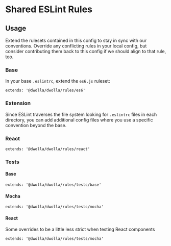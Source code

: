 # Shared ESLint Rules

## Usage

Extend the rulesets contained in this config to stay in sync with our conventions. Override any conflicting rules in 
your local config, but consider contributing them back to this config if we should align to that rule, too. 

### Base
In your base `.eslintrc`, extend the `es6.js` ruleset:

```
extends: '@dwolla/dwolla/rules/es6'
```

### Extension
Since ESLint traverses the file system looking for `.eslintrc` files in each directory, you can add additional config 
files where you use a specific convention beyond the base.

### React

```
extends: '@dwolla/dwolla/rules/react'
```

### Tests

#### Base

```
extends: '@dwolla/dwolla/rules/tests/base'
```

#### Mocha

```
extends: '@dwolla/dwolla/rules/tests/mocha'
```

#### React

Some overrides to be a little less strict when testing React components

```
extends: '@dwolla/dwolla/rules/tests/mocha'
```
